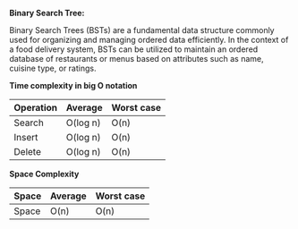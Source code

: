 **Binary Search Tree:**  

Binary Search Trees (BSTs) are a fundamental data structure commonly used for organizing and managing ordered data efficiently. In the context of a food delivery system, BSTs can be utilized to maintain an ordered database of restaurants or menus based on attributes such as name, cuisine type, or ratings. 

**Time complexity in big O notation**

| Operation    | Average    | Worst case |
|--------------|------------|------------|
| Search       | O(log n)   | O(n)       |
| Insert       | O(log n)   | O(n)       |
| Delete       | O(log n)   | O(n)       |

**Space Complexity**

| Space        | Average    | Worst case |
|--------------|------------|------------|
| Space        | O(n)       | O(n)       |

